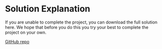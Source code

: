 # Solution Explanation

If you are unable to complete the project, you can download the full solution here. We hope that before you do this you try your best to complete the project on your own.

[GitHub repo](https://github.com/mshakhomirov/dataform)
